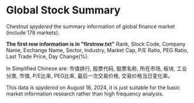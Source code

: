 # Global Stock Summary
Chestnut _spydered_ the summary information of global finance market (include 178 markets). 

**The first row information is in "firstrow.txt"**
Rank, Stock Code, Company Name, Exchange Name, Sector, Industry, Market Cap, P/E Ratio, PEG Ratio, Last Trade Price, Day Change(%).

In Simplified Chinese are:
市值排行, 股票代码, 股票名称, 所在市场, 板块, 工业分类, 市值, P/E比率, PEG比率, 最后一次交易价格, 交易价格当日变化率。

This data is _spydered_ on August 16, 2024, it is just suitable for the basic market information research rather than high frequency analysis.
